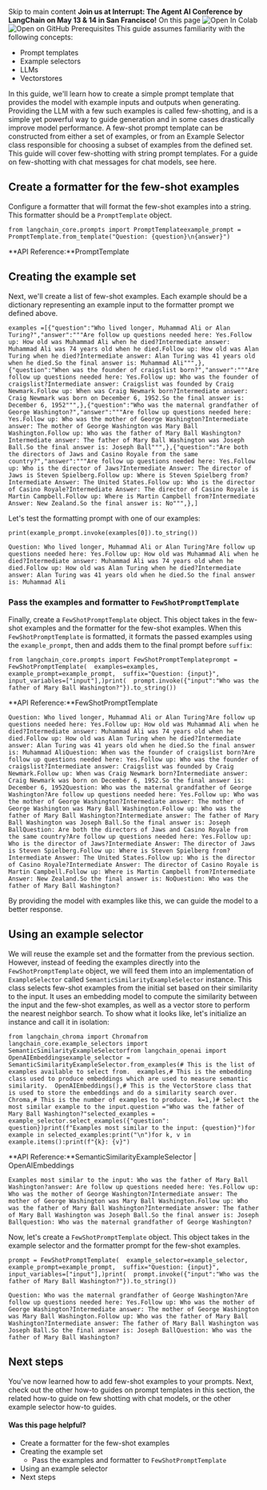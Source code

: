 Skip to main content
**Join us at Interrupt: The Agent AI Conference by LangChain on May 13 & 14 in San Francisco!**
On this page
![Open In Colab](https://colab.research.google.com/assets/colab-badge.svg)![Open on GitHub](https://img.shields.io/badge/Open%20on%20GitHub-grey?logo=github&logoColor=white)
Prerequisites
This guide assumes familiarity with the following concepts:
  * Prompt templates
  * Example selectors
  * LLMs
  * Vectorstores


In this guide, we'll learn how to create a simple prompt template that provides the model with example inputs and outputs when generating. Providing the LLM with a few such examples is called few-shotting, and is a simple yet powerful way to guide generation and in some cases drastically improve model performance.
A few-shot prompt template can be constructed from either a set of examples, or from an Example Selector class responsible for choosing a subset of examples from the defined set.
This guide will cover few-shotting with string prompt templates. For a guide on few-shotting with chat messages for chat models, see here.
## Create a formatter for the few-shot examples​
Configure a formatter that will format the few-shot examples into a string. This formatter should be a `PromptTemplate` object.
```
from langchain_core.prompts import PromptTemplateexample_prompt = PromptTemplate.from_template("Question: {question}\n{answer}")
```

**API Reference:**PromptTemplate
## Creating the example set​
Next, we'll create a list of few-shot examples. Each example should be a dictionary representing an example input to the formatter prompt we defined above.
```
examples =[{"question":"Who lived longer, Muhammad Ali or Alan Turing?","answer":"""Are follow up questions needed here: Yes.Follow up: How old was Muhammad Ali when he died?Intermediate answer: Muhammad Ali was 74 years old when he died.Follow up: How old was Alan Turing when he died?Intermediate answer: Alan Turing was 41 years old when he died.So the final answer is: Muhammad Ali""",},{"question":"When was the founder of craigslist born?","answer":"""Are follow up questions needed here: Yes.Follow up: Who was the founder of craigslist?Intermediate answer: Craigslist was founded by Craig Newmark.Follow up: When was Craig Newmark born?Intermediate answer: Craig Newmark was born on December 6, 1952.So the final answer is: December 6, 1952""",},{"question":"Who was the maternal grandfather of George Washington?","answer":"""Are follow up questions needed here: Yes.Follow up: Who was the mother of George Washington?Intermediate answer: The mother of George Washington was Mary Ball Washington.Follow up: Who was the father of Mary Ball Washington?Intermediate answer: The father of Mary Ball Washington was Joseph Ball.So the final answer is: Joseph Ball""",},{"question":"Are both the directors of Jaws and Casino Royale from the same country?","answer":"""Are follow up questions needed here: Yes.Follow up: Who is the director of Jaws?Intermediate Answer: The director of Jaws is Steven Spielberg.Follow up: Where is Steven Spielberg from?Intermediate Answer: The United States.Follow up: Who is the director of Casino Royale?Intermediate Answer: The director of Casino Royale is Martin Campbell.Follow up: Where is Martin Campbell from?Intermediate Answer: New Zealand.So the final answer is: No""",},]
```

Let's test the formatting prompt with one of our examples:
```
print(example_prompt.invoke(examples[0]).to_string())
```

```
Question: Who lived longer, Muhammad Ali or Alan Turing?Are follow up questions needed here: Yes.Follow up: How old was Muhammad Ali when he died?Intermediate answer: Muhammad Ali was 74 years old when he died.Follow up: How old was Alan Turing when he died?Intermediate answer: Alan Turing was 41 years old when he died.So the final answer is: Muhammad Ali
```

### Pass the examples and formatter to `FewShotPromptTemplate`​
Finally, create a `FewShotPromptTemplate` object. This object takes in the few-shot examples and the formatter for the few-shot examples. When this `FewShotPromptTemplate` is formatted, it formats the passed examples using the `example_prompt`, then and adds them to the final prompt before `suffix`:
```
from langchain_core.prompts import FewShotPromptTemplateprompt = FewShotPromptTemplate(  examples=examples,  example_prompt=example_prompt,  suffix="Question: {input}",  input_variables=["input"],)print(  prompt.invoke({"input":"Who was the father of Mary Ball Washington?"}).to_string())
```

**API Reference:**FewShotPromptTemplate
```
Question: Who lived longer, Muhammad Ali or Alan Turing?Are follow up questions needed here: Yes.Follow up: How old was Muhammad Ali when he died?Intermediate answer: Muhammad Ali was 74 years old when he died.Follow up: How old was Alan Turing when he died?Intermediate answer: Alan Turing was 41 years old when he died.So the final answer is: Muhammad AliQuestion: When was the founder of craigslist born?Are follow up questions needed here: Yes.Follow up: Who was the founder of craigslist?Intermediate answer: Craigslist was founded by Craig Newmark.Follow up: When was Craig Newmark born?Intermediate answer: Craig Newmark was born on December 6, 1952.So the final answer is: December 6, 1952Question: Who was the maternal grandfather of George Washington?Are follow up questions needed here: Yes.Follow up: Who was the mother of George Washington?Intermediate answer: The mother of George Washington was Mary Ball Washington.Follow up: Who was the father of Mary Ball Washington?Intermediate answer: The father of Mary Ball Washington was Joseph Ball.So the final answer is: Joseph BallQuestion: Are both the directors of Jaws and Casino Royale from the same country?Are follow up questions needed here: Yes.Follow up: Who is the director of Jaws?Intermediate Answer: The director of Jaws is Steven Spielberg.Follow up: Where is Steven Spielberg from?Intermediate Answer: The United States.Follow up: Who is the director of Casino Royale?Intermediate Answer: The director of Casino Royale is Martin Campbell.Follow up: Where is Martin Campbell from?Intermediate Answer: New Zealand.So the final answer is: NoQuestion: Who was the father of Mary Ball Washington?
```

By providing the model with examples like this, we can guide the model to a better response.
## Using an example selector​
We will reuse the example set and the formatter from the previous section. However, instead of feeding the examples directly into the `FewShotPromptTemplate` object, we will feed them into an implementation of `ExampleSelector` called `SemanticSimilarityExampleSelector` instance. This class selects few-shot examples from the initial set based on their similarity to the input. It uses an embedding model to compute the similarity between the input and the few-shot examples, as well as a vector store to perform the nearest neighbor search.
To show what it looks like, let's initialize an instance and call it in isolation:
```
from langchain_chroma import Chromafrom langchain_core.example_selectors import SemanticSimilarityExampleSelectorfrom langchain_openai import OpenAIEmbeddingsexample_selector = SemanticSimilarityExampleSelector.from_examples(# This is the list of examples available to select from.  examples,# This is the embedding class used to produce embeddings which are used to measure semantic similarity.  OpenAIEmbeddings(),# This is the VectorStore class that is used to store the embeddings and do a similarity search over.  Chroma,# This is the number of examples to produce.  k=1,)# Select the most similar example to the input.question ="Who was the father of Mary Ball Washington?"selected_examples = example_selector.select_examples({"question": question})print(f"Examples most similar to the input: {question}")for example in selected_examples:print("\n")for k, v in example.items():print(f"{k}: {v}")
```

**API Reference:**SemanticSimilarityExampleSelector | OpenAIEmbeddings
```
Examples most similar to the input: Who was the father of Mary Ball Washington?answer: Are follow up questions needed here: Yes.Follow up: Who was the mother of George Washington?Intermediate answer: The mother of George Washington was Mary Ball Washington.Follow up: Who was the father of Mary Ball Washington?Intermediate answer: The father of Mary Ball Washington was Joseph Ball.So the final answer is: Joseph Ballquestion: Who was the maternal grandfather of George Washington?
```

Now, let's create a `FewShotPromptTemplate` object. This object takes in the example selector and the formatter prompt for the few-shot examples.
```
prompt = FewShotPromptTemplate(  example_selector=example_selector,  example_prompt=example_prompt,  suffix="Question: {input}",  input_variables=["input"],)print(  prompt.invoke({"input":"Who was the father of Mary Ball Washington?"}).to_string())
```

```
Question: Who was the maternal grandfather of George Washington?Are follow up questions needed here: Yes.Follow up: Who was the mother of George Washington?Intermediate answer: The mother of George Washington was Mary Ball Washington.Follow up: Who was the father of Mary Ball Washington?Intermediate answer: The father of Mary Ball Washington was Joseph Ball.So the final answer is: Joseph BallQuestion: Who was the father of Mary Ball Washington?
```

## Next steps​
You've now learned how to add few-shot examples to your prompts.
Next, check out the other how-to guides on prompt templates in this section, the related how-to guide on few shotting with chat models, or the other example selector how-to guides.
#### Was this page helpful?
  * Create a formatter for the few-shot examples
  * Creating the example set
    * Pass the examples and formatter to `FewShotPromptTemplate`
  * Using an example selector
  * Next steps


